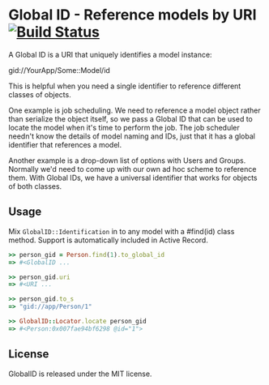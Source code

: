 # Global ID - Reference models by URI [![Build Status](https://secure.travis-ci.org/rails/globalid.png)](https://travis-ci.org/rails/globalid)

A Global ID is a URI that uniquely identifies a model instance:

  gid://YourApp/Some::Model/id

This is helpful when you need a single identifier to reference different
classes of objects.

One example is job scheduling. We need to reference a model object rather than
serialize the object itself, so we pass a Global ID that can be used to locate
the model when it's time to perform the job. The job scheduler needn't know
the details of model naming and IDs, just that it has a global identifier that
references a model.

Another example is a drop-down list of options with Users and Groups. Normally
we'd need to come up with our own ad hoc scheme to reference them. With Global
IDs, we have a universal identifier that works for objects of both classes.


## Usage

Mix `GlobalID::Identification` in to any model with a #find(id) class method.
Support is automatically included in Active Record.

```ruby
>> person_gid = Person.find(1).to_global_id
=> #<GlobalID ...

>> person_gid.uri
=> #<URI ...

>> person_gid.to_s
=> "gid://app/Person/1"

>> GlobalID::Locator.locate person_gid
=> #<Person:0x007fae94bf6298 @id="1">
```

## License

GlobalID is released under the MIT license.
